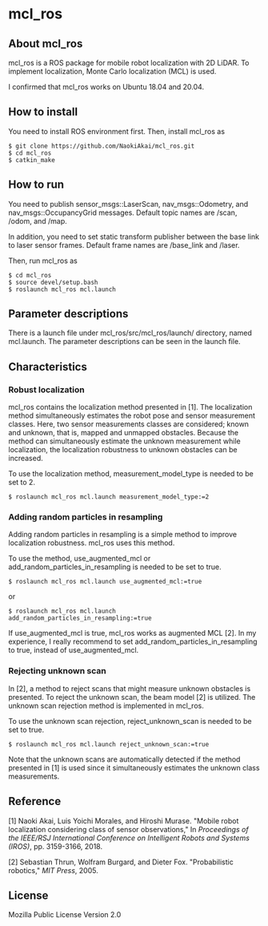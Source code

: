 # mcl_ros

## About mcl_ros

mcl_ros is a ROS package for mobile robot localization with 2D LiDAR. To implement localization, Monte Carlo localization (MCL) is used.

I confirmed that mcl_ros works on Ubuntu 18.04 and 20.04.





## How to install

You need to install ROS environment first. Then, install mcl_ros as

~~~
$ git clone https://github.com/NaokiAkai/mcl_ros.git
$ cd mcl_ros
$ catkin_make
~~~





## How to run

You need to publish sensor_msgs::LaserScan, nav_msgs::Odometry, and nav_msgs::OccupancyGrid messages. Default topic names are /scan, /odom, and /map.

In addition, you need to set static transform publisher between the base link to laser sensor frames. Default frame names are /base_link and /laser.

Then, run mcl_ros as

~~~
$ cd mcl_ros
$ source devel/setup.bash
$ roslaunch mcl_ros mcl.launch
~~~





## Parameter descriptions

There is a launch file under mcl_ros/src/mcl_ros/launch/ directory, named mcl.launch. The parameter descriptions can be seen in the launch file.





## Characteristics

### Robust localization

mcl_ros contains the localization method presented in [1]. The localization method simultaneously estimates the robot pose and sensor measurement classes. Here, two sensor measurements classes are considered; known and unknown, that is, mapped and unmapped obstacles. Because the method can simultaneously estimate the unknown measurement while localization, the localization robustness to unknown obstacles can be increased.

To use the localization method, measurement_model_type is needed to be set to 2.

~~~
$ roslaunch mcl_ros mcl.launch measurement_model_type:=2
~~~



### Adding random particles in resampling

Adding random particles in resampling is a simple method to improve localization robustness. mcl_ros uses this method.

To use the method, use_augmented_mcl or add_random_particles_in_resampling is needed to be set to true.

~~~
$ roslaunch mcl_ros mcl.launch use_augmented_mcl:=true
~~~

or

~~~
$ roslaunch mcl_ros mcl.launch add_random_particles_in_resampling:=true
~~~

If use_augmented_mcl is true, mcl_ros works as augmented MCL [2]. In my experience, I really recommend to set add_random_particles_in_resampling to true, instead of use_augmented_mcl.

### 

### Rejecting unknown scan

In [2], a method to reject scans that might measure unknown obstacles is presented. To reject the unknown scan, the beam model [2] is utilized. The unknown scan rejection method is implemented in mcl_ros.

To use the unknown scan rejection, reject_unknown_scan is needed to be set to true.

~~~
$ roslaunch mcl_ros mcl.launch reject_unknown_scan:=true
~~~

Note that the unknown scans are automatically detected if the method presented in [1] is used since it simultaneously estimates the unknown class measurements.



## 

## Reference

[1] Naoki Akai, Luis Yoichi Morales, and Hiroshi Murase. "Mobile robot localization considering class of sensor observations," In *Proceedings of the IEEE/RSJ International Conference on Intelligent Robots and Systems (IROS)*, pp. 3159-3166, 2018. 

[2] Sebastian Thrun, Wolfram Burgard, and Dieter Fox. "Probabilistic robotics," *MIT Press*, 2005.





## License

Mozilla Public License Version 2.0

